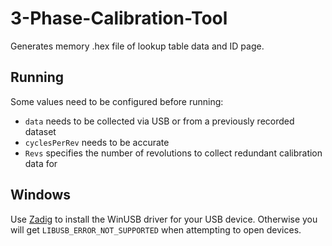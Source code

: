 # 3-Phase-Calibration-Tool

Generates memory .hex file of lookup table data and ID page.

## Running

Some values need to be configured before running:

- `data` needs to be collected via USB or from a previously recorded dataset
- `cyclesPerRev` needs to be accurate
- `Revs` specifies the number of revolutions to collect redundant calibration data for

## Windows

Use [Zadig](http://zadig.akeo.ie/) to install the WinUSB driver for your USB device.
Otherwise you will get `LIBUSB_ERROR_NOT_SUPPORTED` when attempting to open devices.
